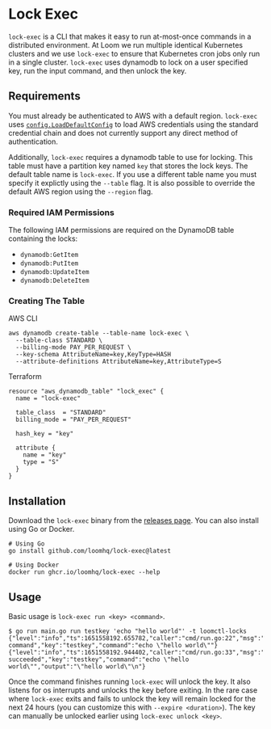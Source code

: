 # Lock Exec

`lock-exec` is a CLI that makes it easy to run at-most-once commands in a distributed environment. At Loom we run multiple identical Kubernetes clusters and we use `lock-exec` to ensure that Kubernetes cron jobs only run in a single cluster. `lock-exec` uses dynamodb to lock on a user specified key, run the input command, and then unlock the key.

## Requirements

You must already be authenticated to AWS with a default region. `lock-exec` uses [`config.LoadDefaultConfig`](https://pkg.go.dev/github.com/aws/aws-sdk-go-v2/config#LoadDefaultConfig) to load AWS credentials using the standard credential chain and does not currently support any direct method of authentication.

Additionally, `lock-exec` requires a dynamodb table to use for locking. This table must have a partition key named `key` that stores the lock keys. The default table name is `lock-exec`. If you use a different table name you must specify it explictly using the `--table` flag. It is also possible to override the default AWS region using the `--region` flag.

### Required IAM Permissions

The following IAM permissions are required on the DynamoDB table containing the locks:

- `dynamodb:GetItem`
- `dynamodb:PutItem`
- `dynamodb:UpdateItem`
- `dynamodb:DeleteItem`

### Creating The Table

AWS CLI

```shell
aws dynamodb create-table --table-name lock-exec \
  --table-class STANDARD \
  --billing-mode PAY_PER_REQUEST \
  --key-schema AttributeName=key,KeyType=HASH
  --attribute-definitions AttributeName=key,AttributeType=S
```

Terraform

```hcl
resource "aws_dynamodb_table" "lock_exec" {
  name = "lock-exec"

  table_class  = "STANDARD"
  billing_mode = "PAY_PER_REQUEST"

  hash_key = "key"

  attribute {
    name = "key"
    type = "S"
  }
}
```

## Installation

Download the `lock-exec` binary from the [releases page](https://github.com/loomhq/lock-exec/releases). You can also install using Go or Docker.

```shell
# Using Go
go install github.com/loomhq/lock-exec@latest

# Using Docker
docker run ghcr.io/loomhq/lock-exec --help
```

## Usage

Basic usage is `lock-exec run <key> <command>`.

```shell
$ go run main.go run testkey 'echo "hello world"' -t loomctl-locks
{"level":"info","ts":1651558192.655782,"caller":"cmd/run.go:22","msg":"running command","key":"testkey","command":"echo \"hello world\""}
{"level":"info","ts":1651558192.944402,"caller":"cmd/run.go:33","msg":"command succeeded","key":"testkey","command":"echo \"hello world\"","output":"\"hello world\"\n"}
```

Once the command finishes running `lock-exec` will unlock the key. It also listens for os interrupts and unlocks the key before exiting. In the rare case where `lock-exec` exits and fails to unlock the key will remain locked for the next 24 hours (you can customize this with `--expire <duration>`). The key can manually be unlocked earlier using `lock-exec unlock <key>`.
